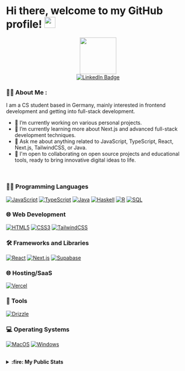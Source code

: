# Hi there, welcome to my GitHub profile! <img src="https://media.giphy.com/media/hvRJCLFzcasrR4ia7z/giphy.gif" width="30px"/>


<div id="header" align="center">
  <img src="https://media.giphy.com/media/M9gbBd9nbDrOTu1Mqx/giphy.gif" width="100"/>
</div>


<div id="badges" align="center">
  <!-- Replace with your actual social media URLs -->
  <a href="https://www.linkedin.com/">
    <img src="https://img.shields.io/badge/LinkedIn-blue?style=for-the-badge&logo=linkedin&logoColor=white" alt="LinkedIn Badge"/>
  </a>
</div>

<div align="center">
  <img src="https://komarev.com/ghpvc/?username=noluyorAbi&style=for-the-badge&color=blue" alt=""/>
</div>



### :man_technologist: About Me :

I am a CS student based in Germany, mainly interested in frontend development and getting into full-stack development.

- 🔭 I’m currently working on various personal projects.
- 🌱 I’m currently learning more about Next.js and advanced full-stack development techniques.
- 💬 Ask me about anything related to JavaScript, TypeScript, React, Next.js, TailwindCSS, or Java.
- 🤝 I'm open to collaborating on open source projects and educational tools, ready to bring innovative digital ideas to life.

<br/>


### 👨‍💻 Programming Languages
[![JavaScript](https://img.shields.io/badge/javascript-black?style=for-the-badge&logo=javascript)](https://github.com/noluyorAbi)
[![TypeScript](https://img.shields.io/badge/typescript-black?style=for-the-badge&logo=typescript)](https://github.com/noluyorAbi)
[![Java](https://img.shields.io/badge/java-black?style=for-the-badge&logo=openjdk)](https://github.com/noluyorAbi)
[![Haskell](https://img.shields.io/badge/Haskell-black?style=for-the-badge&logo=Haskell)](https://github.com/noluyorAbi)
[![R](https://img.shields.io/badge/R-black?style=for-the-badge&logo=R)](https://github.com/noluyorAbi)
[![SQL](https://img.shields.io/badge/sql-black?style=for-the-badge&logo=mysql)](https://github.com/noluyorAbi)

### 🌐 Web Development
[![HTML5](https://img.shields.io/badge/html5-black?style=for-the-badge&logo=html5)](https://github.com/noluyorAbi)
[![CSS3](https://img.shields.io/badge/css3-black?style=for-the-badge&logo=css3)](https://github.com/noluyorAbi)
[![TailwindCSS](https://img.shields.io/badge/tailwindcss-black?style=for-the-badge&logo=tailwindcss)](https://github.com/noluyorAbi)

### 🛠️ Frameworks and Libraries
[![React](https://img.shields.io/badge/react-black?style=for-the-badge&logo=react)](https://github.com/noluyorAbi)
[![Next.js](https://img.shields.io/badge/next.js-black?style=for-the-badge&logo=nextdotjs&logoColor=white)](https://github.com/noluyorAbi)
[![Supabase](https://img.shields.io/badge/supabase-black?style=for-the-badge&logo=supabase)](https://github.com/noluyorAbi)

### 🌐 Hosting/SaaS
[![Vercel](https://img.shields.io/badge/vercel-black?style=for-the-badge&logo=vercel)](https://github.com/noluyorAbi)

### 🧰 Tools
[![Drizzle](https://img.shields.io/badge/Drizzle-black?style=for-the-badge&logo=drizzle)](https://www.trufflesuite.com/drizzle)

### 💻 Operating Systems
[![MacOS](https://img.shields.io/badge/MacOS-black?style=for-the-badge&logo=macOS)](https://github.com/noluyorAbi)
[![Windows](https://img.shields.io/badge/Windows-black?style=for-the-badge&logo=Windows)](https://github.com/noluyorAbi)

<br/>

<details>
  <summary><strong>:fire: My Public Stats</strong></summary>
  <br>
  <p>I'm on a journey of continuous learning and improvement. Below are my current GitHub stats, reflecting my commitment to becoming a better developer every day. I welcome collaboration and contributions to help enhance these numbers!</p>
  <p align="center">
    <a href="https://github.com/noluyorAbi">
      <img src="http://github-profile-summary-cards.vercel.app/api/cards/profile-details?username=noluyorAbi&theme=transparent" />
    </a>
    <a href="https://github.com/noluyorAbi">
      <img src="https://github-readme-streak-stats.herokuapp.com/?user=noluyorAbi&hide_border=true&card_width=338&theme=transparent" />
    </a>
    <a href="https://github.com/noluyorAbi">
      <img src="http://github-profile-summary-cards.vercel.app/api/cards/stats?username=noluyorAbi&theme=transparent" />
    </a>
  </p>
</details>




